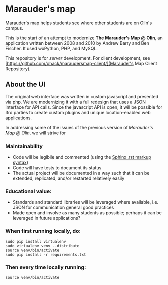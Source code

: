 # Marauder's map

Marauder's map helps students see where other students are on Olin's campus.

This is the start of an attempt to modernize **The Marauder's Map @ Olin**, 
an application written between 2008 and 2010 by Andrew Barry and Ben Fischer.
It used wxPython, PHP, and MySQL.

This repository is for *server* development. For client development, see 
[https://github.com/ohack/maraudersmap-client/](Marauder's Map Client Repository).

## About the UI

The original web interface was written in custom javascript and presented via php. We are modernizing it 
with a full redesign that uses a JSON interface for API calls. Since the javascript API is open, it will 
be possible for 3rd parties to create custom plugins and unique location-enabled web applications.

In addressing some of the issues of the previous version of *Marauder's Map @ Olin*, we will strive for

### Maintainability

* Code will be legibile and commented (using the [Sphinx .rst markup syntax](sphinx.pocoo.org))
* Code will have tests to document its status 
* The actual project will be documented in a way such that it can be extended, replicated,
and/or restarted relatively easily

### Educational value:

* Standards and standard libraries will be leveraged where available, i.e. JSON for communication general good practices
* Made open and involve as many students as possible; perhaps it can be leveraged in future applications?



### When first running locally, do:

    sudo pip install virtualenv
    sudo virtualenv venv --distribute
    source venv/bin/activate
    sudo pip install -r requirements.txt

### Then every time locally running:

    source venv/bin/activate
